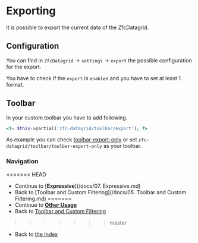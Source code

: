 # Exporting

it is possible to export the current data of the ZfcDatagrid.

## Configuration

You can find in `ZfcDatagrid` -> `settings` -> `export` the possible configuration for the export.

You have to check if the `export` is `enabled` and you have to set at least 1 format.

## Toolbar

In your custom toolbar you have to add following.

````php
<?= $this->partial('zfc-datagrid/toolbar/export'); ?>
```` 

As example you can check [toolbar-export-only](/blob/master/view/zfc-datagrid/toolbar/toolbar-export-only.phtml) or set `zfc-datagrid/toolbar/toolbar-export-only` as your toolbar.

### Navigation

<<<<<<< HEAD
* Continue to [**Expressive**](/docs/07. Expressive.md)
* Back to [Toolbar and Custom Filtering](/docs/05. Toolbar and Custom Filtering.md)
=======
* Continue to [**Other Usage**](/docs/07.%20Other%20Usage.md)
* Back to [Toolbar and Custom Filtering](/docs/05.%20Toolbar%20and%20Custom%20Filtering.md)
>>>>>>> master
* Back to [the Index](/docs/README.md)

